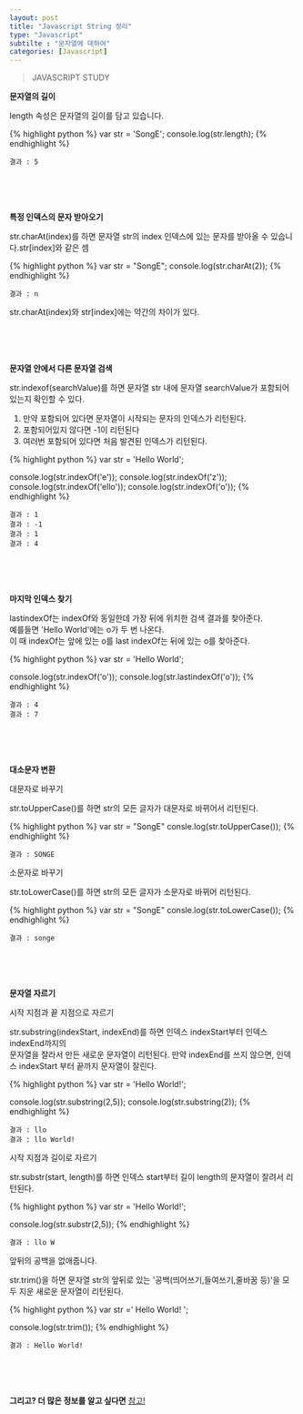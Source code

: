 ```yaml
---
layout: post
title: "Javascript String 정리"
type: "Javascript"
subtilte : "문자열에 대하여"
categories: [Javascript]
---
```

> JAVASCRIPT STUDY

<strong>문자열의 길이</strong>

<p class="txt_point">length 속성은 문자열의 길이를 담고 있습니다.</p>

{% highlight python %}
  var str = 'SongE';
  console.log(str.length);
{% endhighlight %}

```
결과 : 5
```

<br>
<br>
<br>

<strong>특정 인덱스의 문자 받아오기</strong>

<p class="txt_point">str.charAt(index)를 하면 문자열 str의 index 인덱스에 있는 문자를 받아올 수 있습니다.str[index]와 같은 셈</p>

{% highlight python %}
  var str = "SongE";
  console.log(str.charAt(2));
{% endhighlight %}

```
결과 : n
```
<p class="txt_point">str.charAt(index)와 str[index]에는 약간의 차이가 있다.</p>

<br>
<br>
<br>

<strong>문자열 안에서 다른 문자열 검색</strong>

<p class="txt_point">str.indexof(searchValue)를 하면 문자열 str 내에 문자열 searchValue가 포함되어 있는지 확인할 수 있다.</p>

1. 만약 포함되어 있다면 문자열이 시작되는 문자의 인덱스가 리턴된다.
2. 포함되어있지 않다면 -1이 리턴된다
3. 여러번 포함되어 있다면 처음 발견된 인덱스가 리턴된다.

{% highlight python %}
  var str = 'Hello World';

  console.log(str.indexOf('e'));
  console.log(str.indexOf('z'));
  console.log(str.indexOf('ello'));
  console.log(str.indexOf('o'));
{% endhighlight %}

```
결과 : 1
결과 : -1
결과 : 1
결과 : 4
```

<br>
<br>
<br>

<strong>마지막 인덱스 찾기</strong>

<p class="txt_point">lastindexOf는 indexOf와 동일한데 가장 뒤에 위치한 검색 결과를 찾아준다.<br>예를들면 'Hello World'에는 o가 두 번 나온다.<br>이 때 indexOf는 앞에 있는 o를 last indexOf는 뒤에 있는 o를 찾아준다.</p>

{% highlight python %}
  var str = 'Hello World';

  console.log(str.indexOf('o'));
  console.log(str.lastindexOf('o'));
{% endhighlight %}

```
결과 : 4
결과 : 7
```

<br>
<br>
<br>

<strong>대소문자 변환</strong>

<p class="txt_point02">대문자로 바꾸기</p>

<p class="txt_point">str.toUpperCase()를 하면 str의 모든 글자가 대문자로 바뀌어서 리턴된다.</p>

{% highlight python %}
  var str = "SongE"
  consle.log(str.toUpperCase());
{% endhighlight %}

```
결과 : SONGE
```

<p class="txt_point02">소문자로 바꾸기</p>

<p class="txt_point">str.toLowerCase()를 하면 str의 모든 글자가 소문자로 바뀌어 리턴된다.</p>

{% highlight python %}
  var str = "SongE"
  consle.log(str.toLowerCase());
{% endhighlight %}

```
결과 : songe
```

<br>
<br>
<br>

<strong>문자열 자르기</strong>

<p class="txt_point02">시작 지점과 끝 지점으로 자르기</p>

<p class="txt_point">str.substring(indexStart, indexEnd)를 하면 인덱스 indexStart부터 인덱스 indexEnd까지의<br>문자열을 잘라서 만든 새로운 문자열이 리턴된다. 만약 indexEnd를 쓰지 않으면, 인덱스 indexStart 부터 끝까지 문자열이 잘린다.</p>

{% highlight python %}
  var str = 'Hello World!';

  console.log(str.substring(2,5));
  console.log(str.substring(2));
{% endhighlight %}

```
결과 : llo
결과 : llo World!
```

<p class="txt_point02">시작 지점과 길이로 자르기</p>

<p class="txt_point">str.substr(start, length)를 하면 인덱스 start부터 길이 length의 문자열이 잘려서 리턴된다.</p>

{% highlight python %}
  var str = 'Hello World!';

  console.log(str.substr(2,5));
{% endhighlight %}

```
결과 : llo W
```

<p class="txt_point02">앞뒤의 공백을 없애줍니다.</p>

<p class="txt_point">str.trim()을 하면 문자열 str의 앞뒤로 있는 '공백(띄어쓰기,들여쓰기,줄바꿈 등)'을 모두 지운 새로운 문자열이 리턴된다.</p>

{% highlight python %}
  var str ='              Hello World!          ';

  console.log(str.trim());
{% endhighlight %}

```
결과 : Hello World!
```

<br>
<br>
<br>

<strong>그리고? 더 많은 정보를 알고 싶다면</strong> [참고!](https://developer.mozilla.org/ko/docs/Web/JavaScript/Reference/Global_Objects/String/prototype)